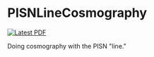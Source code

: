 # PISNLineCosmography

[![Latest PDF](https://img.shields.io/badge/PDF-latest-orange.svg?style=flat)](https://github.com/farr/PISNLineCosmography/blob/master-pdf/pisn-line.pdf)

Doing cosmography with the PISN "line."
